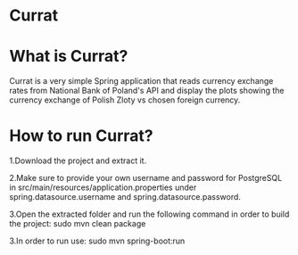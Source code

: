 # Currat

<h1>What is Currat?</h1>
Currat is a very simple Spring application that reads currency exchange rates from National Bank of Poland's API and display the plots showing the currency exchange of Polish Zloty vs chosen foreign currency.

<h1>How to run Currat?</h1>
1.Download the project and extract it.

2.Make sure to provide your own username and password for PostgreSQL in src/main/resources/application.properties under spring.datasource.username and spring.datasource.password.

3.Open the extracted folder and run the following command in order to build the project: sudo mvn clean package

3.In order to run use: sudo mvn spring-boot:run
